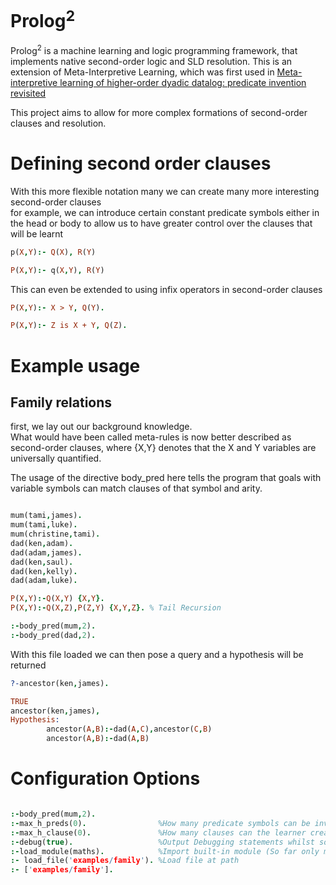 # Prolog<sup>2</sup>

Prolog<sup>2</sup> is a machine learning and logic programming framework, that implements native second-order logic and SLD resolution. This is an extension of Meta-Interpretive Learning, which was first used in 
[Meta-interpretive learning of higher-order dyadic datalog: predicate invention revisited](https://link.springer.com/article/10.1007/s10994-014-5471-y?fromPaywallRec=false)

This project aims to allow for more complex formations of second-order clauses and resolution.

# Defining second order clauses

With this more flexible notation many we can create many more interesting second-order clauses </br> 
for example, we can introduce certain constant predicate symbols either in the head or body to allow us to have greater control over the clauses that will be learnt

``` prolog
p(X,Y):- Q(X), R(Y)

P(X,Y):- q(X,Y), R(Y)
```

This can even be extended to using infix operators in second-order clauses

``` prolog
P(X,Y):- X > Y, Q(Y).

P(X,Y):- Z is X + Y, Q(Z).
```

# Example usage

## Family relations

first, we lay out our background knowledge.</br> 
What would have been called meta-rules is now better described as second-order clauses, where {X,Y} denotes that the X and Y variables are universally quantified. 

The usage of the directive body_pred here tells the program that goals with variable symbols can match clauses of that symbol and arity.


``` prolog

mum(tami,james).
mum(tami,luke).
mum(christine,tami).
dad(ken,adam).
dad(adam,james).
dad(ken,saul).
dad(ken,kelly).
dad(adam,luke).

P(X,Y):-Q(X,Y) {X,Y}.
P(X,Y):-Q(X,Z),P(Z,Y) {X,Y,Z}. % Tail Recursion

:-body_pred(mum,2).
:-body_pred(dad,2).

```

With this file loaded we can then pose a query and a hypothesis will be returned

``` prolog
?-ancestor(ken,james).

TRUE
ancestor(ken,james),
Hypothesis:
        ancestor(A,B):-dad(A,C),ancestor(C,B)
        ancestor(A,B):-dad(A,B)
```

# Configuration Options
``` prolog

:-body_pred(mum,2).
:-max_h_preds(0).                %How many predicate symbols can be invented in the hypothesis
:-max_h_clause(0).               %How many clauses can the learner create.
:-debug(true).                   %Output Debugging statements whilst solving
:-load_module(maths).            %Import built-in module (So far only maths)
:- load_file('examples/family'). %Load file at path
:- ['examples/family'].
```
